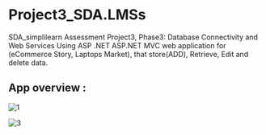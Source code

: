 # Project3_SDA.LMSs

SDA_simplilearn Assessment Project3, Phase3: Database Connectivity and Web Services Using ASP .NET ASP.NET MVC
web application for (eCommerce Story, Laptops Market), that store(ADD), Retrieve, Edit and delete data.


## App overview :

![1](https://user-images.githubusercontent.com/59418749/133458243-b7cdb5a9-b0c6-4887-8ba7-e9895573ca0b.jpg)


![3](https://user-images.githubusercontent.com/59418749/133458561-7a27fa48-d6e1-4b15-be77-51db2b356aee.jpg)
